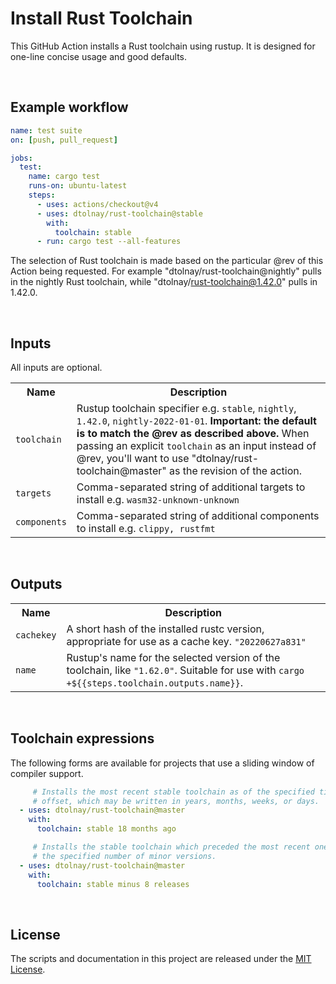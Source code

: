 # Install Rust Toolchain

This GitHub Action installs a Rust toolchain using rustup. It is designed for
one-line concise usage and good defaults.

<br>

## Example workflow

```yaml
name: test suite
on: [push, pull_request]

jobs:
  test:
    name: cargo test
    runs-on: ubuntu-latest
    steps:
      - uses: actions/checkout@v4
      - uses: dtolnay/rust-toolchain@stable
        with:
          toolchain: stable
      - run: cargo test --all-features
```

The selection of Rust toolchain is made based on the particular @rev of this
Action being requested. For example "dtolnay/rust-toolchain@nightly" pulls in
the nightly Rust toolchain, while "dtolnay/rust-toolchain@1.42.0" pulls in
1.42.0.

<br>

## Inputs

All inputs are optional.

<table>
<tr>
  <th>Name</th>
  <th>Description</th>
</tr>
<tr>
  <td><code>toolchain</code></td>
  <td>
    Rustup toolchain specifier e.g. <code>stable</code>, <code>nightly</code>, <code>1.42.0</code>, <code>nightly-2022-01-01</code>.
    <b>Important: the default is to match the @rev as described above.</b>
    When passing an explicit <code>toolchain</code> as an input instead of @rev, you'll want to use "dtolnay/rust-toolchain@master" as the revision of the action.
  </td>
</tr>
<tr>
  <td><code>targets</code></td>
  <td>Comma-separated string of additional targets to install e.g. <code>wasm32-unknown-unknown</code></td>
</tr>
<tr>
  <td><code>components</code></td>
  <td>Comma-separated string of additional components to install e.g. <code>clippy, rustfmt</code></td>
</tr>
</table>

<br>

## Outputs

<table>
<tr>
  <th>Name</th>
  <th>Description</th>
</tr>
<tr>
  <td><code>cachekey</code></td>
  <td>A short hash of the installed rustc version, appropriate for use as a cache key. <code>"20220627a831"</code></td>
</tr>
<tr>
  <td><code>name</code></td>
  <td>Rustup's name for the selected version of the toolchain, like <code>"1.62.0"</code>. Suitable for use with <code>cargo +${{steps.toolchain.outputs.name}}</code>.</td>
</tr>
</table>

<br>

## Toolchain expressions

The following forms are available for projects that use a sliding window of
compiler support.

```yaml
     # Installs the most recent stable toolchain as of the specified time
     # offset, which may be written in years, months, weeks, or days.
  - uses: dtolnay/rust-toolchain@master
    with:
      toolchain: stable 18 months ago
```

```yaml
     # Installs the stable toolchain which preceded the most recent one by
     # the specified number of minor versions.
  - uses: dtolnay/rust-toolchain@master
    with:
      toolchain: stable minus 8 releases
```

<br>

## License

The scripts and documentation in this project are released under the [MIT
License].

[MIT License]: LICENSE
